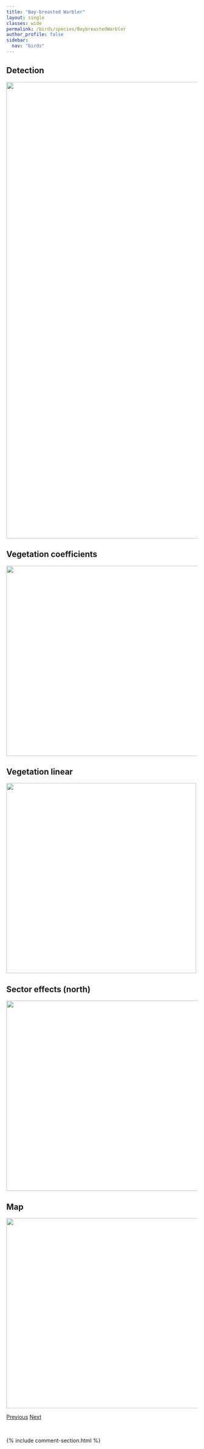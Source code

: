 ```yaml
---
title: "Bay-breasted Warbler"
layout: single
classes: wide
permalink: /birds/species/BaybreastedWarbler
author_profile: false
sidebar:
  nav: "birds"
---
```


<h2>Detection</h2>

<a href="https://drive.google.com/uc?export=view&id=1mNh9WiC2JvhE_adXCAHkb7D9fIhVPJFI">
<img src="https://drive.google.com/uc?export=view&id=1mNh9WiC2JvhE_adXCAHkb7D9fIhVPJFI" height = "1200" width = "800">
</a>

<h2>Vegetation coefficients</h2>

<a href="https://drive.google.com/uc?export=view&id=1P3OfgVHvti7WrBXxXwRNUsKUGO2hqmwH">
<img src="https://drive.google.com/uc?export=view&id=1P3OfgVHvti7WrBXxXwRNUsKUGO2hqmwH" height = "500" width = "1000">
</a>

<h2>Vegetation linear</h2>

<a href="https://drive.google.com/uc?export=view&id=1p0h_p7ThtCyvUi9Hycj13GE9V3iZvANM">
<img src="https://drive.google.com/uc?export=view&id=1p0h_p7ThtCyvUi9Hycj13GE9V3iZvANM" height = "500" width = "500">
</a>

<h2>Sector effects (north)</h2>

<a href="https://drive.google.com/uc?export=view&id=13y4XJqnVzocQi2Jqs_aesoCGiiXAcMG4">
<img src="https://drive.google.com/uc?export=view&id=13y4XJqnVzocQi2Jqs_aesoCGiiXAcMG4" height = "500" width = "1000">
</a>

<h2>Map</h2>

<a href="https://drive.google.com/uc?export=view&id=1feH3ZdmAhKCjYB8nTBAJElkbThvxrv-X">
<img src="https://drive.google.com/uc?export=view&id=1feH3ZdmAhKCjYB8nTBAJElkbThvxrv-X" height = "500" width = "1500">
</a>

<a href="/DevelopmentWebsite/birds/species/BlackbilledMagpie" class="pagination--pager" title="Black-billed Magpie">Previous</a> <a href="/DevelopmentWebsite/birds/species/BlackbackedWoodpecker" class="pagination--pager" title="Black-backed Woodpecker">Next</a>

<p>&nbsp;</p>

{% include comment-section.html %}
